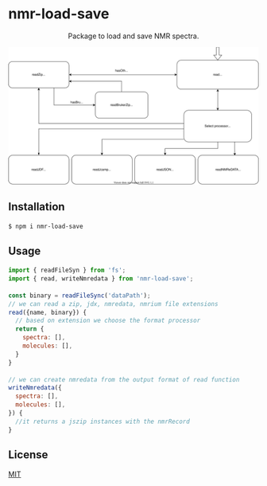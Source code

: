 # nmr-load-save

<p align="center">
  Package to load and save NMR spectra.
</p>
<p align="center">
  <img alt="NMReDATA" src="images/readDiagram.svg">
</p>

## Installation

`$ npm i nmr-load-save`

## Usage

```js
import { readFileSyn } from 'fs';
import { read, writeNmredata } from 'nmr-load-save';

const binary = readFileSync('dataPath');
// we can read a zip, jdx, nmredata, nmrium file extensions
read({name, binary}) {
  // based on extension we choose the format processor
  return {
    spectra: [],
    molecules: [],
  }
}

// we can create nmredata from the output format of read function
writeNmredata({
  spectra: [],
  molecules: [],
}) {
  //it returns a jszip instances with the nmrRecord
}

```

## License

[MIT](./LICENSE)

[npm-image]: https://img.shields.io/npm/v/nmr-load-save.svg
[npm-url]: https://www.npmjs.com/package/nmr-load-save
[ci-image]: https://github.com/cheminfo/nmr-load-save/workflows/Node.js%20CI/badge.svg?branch=main
[ci-url]: https://github.com/cheminfo/nmr-load-save/actions?query=workflow%3A%22Node.js+CI%22
[codecov-image]: https://img.shields.io/codecov/c/github/cheminfo/nmr-load-save.svg
[codecov-url]: https://codecov.io/gh/cheminfo/nmr-load-save
[download-image]: https://img.shields.io/npm/dm/nmr-load-save.svg
[download-url]: https://www.npmjs.com/package/nmr-load-save

